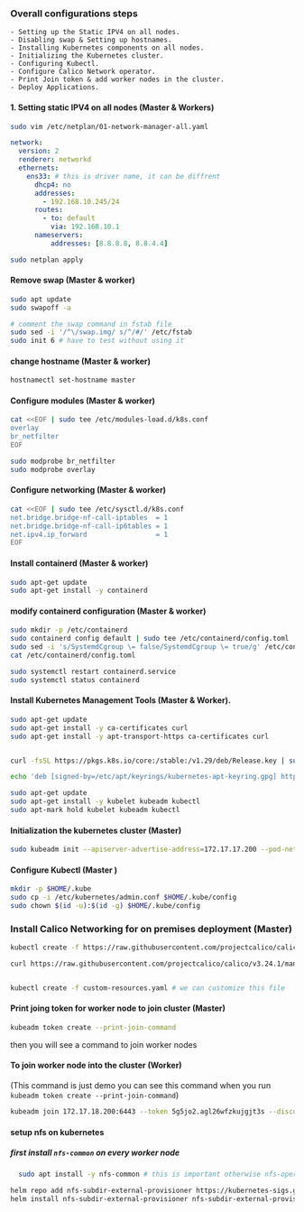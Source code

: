 ### Overall configurations steps
    - Setting up the Static IPV4 on all nodes.
    - Disabling swap & Setting up hostnames.
    - Installing Kubernetes components on all nodes.
    - Initializing the Kubernetes cluster.
    - Configuring Kubectl.
    - Configure Calico Network operator.
    - Print Join token & add worker nodes in the cluster.
    - Deploy Applications.

#### 1. Setting static IPV4 on all nodes (Master & Workers)

```sh
sudo vim /etc/netplan/01-network-manager-all.yaml
```

```yaml
network:
  version: 2
  renderer: networkd
  ethernets:
    ens33: # this is driver name, it can be diffrent
      dhcp4: no
      addresses:
        - 192.168.10.245/24
      routes:
        - to: default
          via: 192.168.10.1
      nameservers:
          addresses: [8.8.8.8, 8.8.4.4]
```
```sh
sudo netplan apply
```

#### Remove swap (Master & worker)

```sh
sudo apt update
sudo swapoff -a

# comment the swap command in fstab file
sudo sed -i '/^\/swap.img/ s/^/#/' /etc/fstab
sudo init 6 # have to test without using it
```

#### change hostname (Master & worker)
```sh
hostnamectl set-hostname master
```

#### Configure modules (Master & worker)

```sh
cat <<EOF | sudo tee /etc/modules-load.d/k8s.conf
overlay
br_netfilter
EOF
```

```sh
sudo modprobe br_netfilter
sudo modprobe overlay
```

#### Configure networking (Master & worker)

```sh
cat <<EOF | sudo tee /etc/sysctl.d/k8s.conf
net.bridge.bridge-nf-call-iptables  = 1
net.bridge.bridge-nf-call-ip6tables = 1
net.ipv4.ip_forward                 = 1
EOF
```


#### Install containerd (Master & worker)
```sh
sudo apt-get update
sudo apt-get install -y containerd
```

#### modify containerd configuration (Master & worker)

```sh
sudo mkdir -p /etc/containerd
sudo containerd config default | sudo tee /etc/containerd/config.toml
sudo sed -i 's/SystemdCgroup \= false/SystemdCgroup \= true/g' /etc/containerd/config.toml
cat /etc/containerd/config.toml
```

```sh
sudo systemctl restart containerd.service
sudo systemctl status containerd
```


#### Install Kubernetes Management Tools (Master & Worker).
```sh
sudo apt-get update
sudo apt-get install -y ca-certificates curl
sudo apt-get install -y apt-transport-https ca-certificates curl


curl -fsSL https://pkgs.k8s.io/core:/stable:/v1.29/deb/Release.key | sudo gpg --dearmor -o /etc/apt/keyrings/kubernetes-apt-keyring.gpg

echo 'deb [signed-by=/etc/apt/keyrings/kubernetes-apt-keyring.gpg] https://pkgs.k8s.io/core:/stable:/v1.29/deb/ /' | sudo tee /etc/apt/sources.list.d/kubernetes.list

```

```sh
sudo apt-get update
sudo apt-get install -y kubelet kubeadm kubectl
sudo apt-mark hold kubelet kubeadm kubectl
```

#### Initialization the kubernetes cluster (Master)

```sh
sudo kubeadm init --apiserver-advertise-address=172.17.17.200 --pod-network-cidr=192.168.0.0/16 --cri-socket /run/containerd/containerd.sock --ignore-preflight-errors Swap
```

#### Configure Kubectl (Master )
```sh
mkdir -p $HOME/.kube
sudo cp -i /etc/kubernetes/admin.conf $HOME/.kube/config
sudo chown $(id -u):$(id -g) $HOME/.kube/config
```

### Install Calico Networking for on premises deployment (Master)

```sh
kubectl create -f https://raw.githubusercontent.com/projectcalico/calico/v3.24.1/manifests/tigera-operator.yaml
```
```sh
curl https://raw.githubusercontent.com/projectcalico/calico/v3.24.1/manifests/custom-resources.yaml -O


kubectl create -f custom-resources.yaml # we can customize this file
```

#### Print joing token for worker node to join cluster (Master)
```sh
kubeadm token create --print-join-command
```
then you will see a command to join worker nodes


#### To join worker node into the cluster  (Worker)
(This command is just demo you can see this command when you run `kubeadm token create --print-join-command`)
```sh
kubeadm join 172.17.18.200:6443 --token 5g5jo2.agl26wfzkujgjt3s --discovery-token-ca-cert-hash ha256:57795a664200425258ed0619af960fe476d1ae93f99182a3d710ce1185468d3f
```



#### setup nfs on kubernetes

##### first install `nfs-common` on every worker node
```sh
  sudo apt install -y nfs-common # this is important otherwise nfs-operator will not start
```


```sh
helm repo add nfs-subdir-external-provisioner https://kubernetes-sigs.github.io/nfs-subdir-external-provisioner
helm install nfs-subdir-external-provisioner nfs-subdir-external-provisioner/nfs-subdir-external-provisioner --set nfs.server=172.17.17.74 --set nfs.path=/var/k8-nfs/data
```


